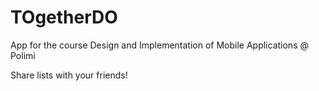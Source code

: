 # TOgetherDO
App for the course Design and Implementation of Mobile Applications @ Polimi 

Share lists with your friends!
